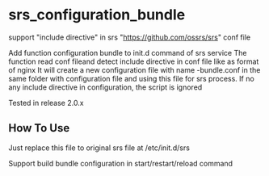 # srs_configuration_bundle
support "include directive" in srs "https://github.com/ossrs/srs" conf file

Add function configuration bundle to init.d command of srs service
The function read conf fileand detect include directive in conf file like as format of nginx
It will create a new configuration file with name <confName>-bundle.conf in the same folder with configuration file and using this file for srs process. If no any include directive in configuration, the script is ignored
  
Tested in release 2.0.x

## How To Use
Just replace this file to original srs file at /etc/init.d/srs

Support build bundle configuration in start/restart/reload command
